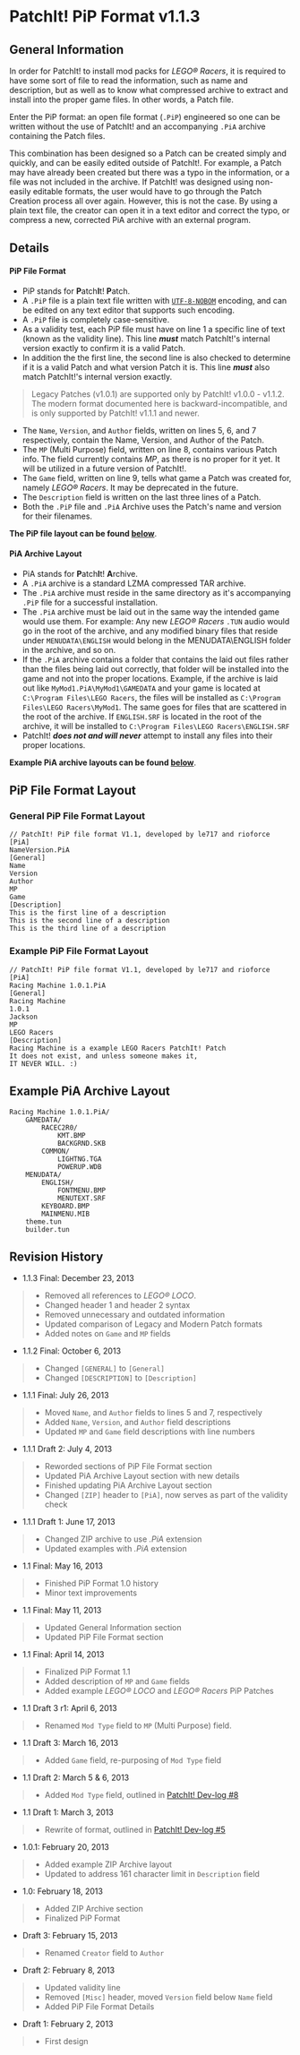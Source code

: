 # PatchIt! PiP Format v1.1.3 #

## General Information ##
In order for PatchIt! to install mod packs for _LEGO&reg; Racers_, it is required to have some sort of file to read the
information, such as name and description, but as well as to know what compressed archive to extract and install into the proper game files.
In other words, a Patch file.

Enter the PiP format: an open file format (`.PiP`) engineered so one can be written without the use of PatchIt! and an accompanying `.PiA` archive containing the
Patch files.

This combination has been designed so a Patch can be created simply and quickly, and can be easily edited outside of PatchIt!.
For example, a Patch may have already been created but there was a typo in the information, or a file was not included in the archive.
If PatchIt! was designed using non-easily editable formats, the user would have to go through the Patch Creation process all over again.
However, this is not the case. By using a plain text file, the creator can open it in a text editor and correct the typo,
or compress a new, corrected PiA archive with an external program.

## Details ##

#### PiP File Format ####
* PiP stands for <strong>P</strong>atch<strong>I</strong>t! <strong>P</strong>atch.
* A `.PiP` file is a plain text file written with [`UTF-8-NOBOM`](http://en.wikipedia.org/wiki/UTF-8#Byte_order_mark) encoding, and can be edited on any text
editor that supports such encoding.
* A `.PiP` file is completely case-sensitive.
* As a validity test, each PiP file must have on line 1 a specific line of text (known as the validity line).
This line _**must**_ match PatchIt!'s internal version exactly to confirm it is a valid Patch.
* In addition the the first line, the second line is also checked to determine if it is a valid Patch and what version Patch it is.
This line _**must**_ also match PatchIt!'s internal version exactly.

> Legacy Patches (v1.0.1) are supported only by PatchIt! v1.0.0 - v1.1.2. The modern format documented here is backward-incompatible, and is only supported by PatchIt! v1.1.1 and newer.

* The `Name`, `Version`, and `Author` fields, written on lines 5, 6, and 7 respectively, contain the Name, Version, and Author of the Patch.
* The `MP` (Multi Purpose) field, written on line 8, contains various Patch info. The field currently contains _MP_, as there is no proper for it yet. It will be utilized in a future version of PatchIt!.
* The `Game` field, written on line 9, tells what game a Patch was created for, namely _LEGO&reg; Racers_. It may be deprecated in the future.
* The `Description` field is written on the last three lines of a Patch.
* Both the `.PiP` file and `.PiA` Archive uses the Patch's name and version for their filenames.

**The PiP file layout can be found [below](#pip-file-format-layout)**.

#### PiA Archive Layout ####
* PiA stands for <strong>P</strong>atch<strong>I</strong>t! <strong>A</strong>rchive.
* A `.PiA` archive is a standard LZMA compressed TAR archive.
* The `.PiA` archive must reside in the same directory as it's accompanying `.PiP` file for a successful installation.
* The `.PiA` archive must be laid out in the same way the intended game would use them. For example:
Any new _LEGO® Racers_ `.TUN` audio would go in the root of the archive, and any modified binary files that reside under `MENUDATA\ENGLISH` would belong in the
MENUDATA\ENGLISH folder in the archive, and so on.
* If the `.PiA` archive contains a folder that contains the laid out files rather than the files being laid out correctly, that folder will be installed into
the game and not into the proper locations. Example, if the archive is laid out like `MyMod1.PiA\MyMod1\GAMEDATA` and your game is located at
`C:\Program Files\LEGO Racers`, the files will be installed as `C:\Program Files\LEGO Racers\MyMod1`.
The same goes for files that are scattered in the root of the archive. If `ENGLISH.SRF` is located in the root of the archive, it will be installed to
`C:\Program Files\LEGO Racers\ENGLISH.SRF`
* PatchIt!  _**does not and will never**_ attempt to install any files into their proper locations.

**Example PiA archive layouts can be found [below](#example-pia-archive-layout)**.

## PiP File Format Layout ##

### General PiP File Format Layout ###

```
// PatchIt! PiP file format V1.1, developed by le717 and rioforce
[PiA]
NameVersion.PiA
[General]
Name
Version
Author
MP
Game
[Description]
This is the first line of a description
This is the second line of a description
This is the third line of a description
```

### Example PiP File Format Layout ###

```
// PatchIt! PiP file format V1.1, developed by le717 and rioforce
[PiA]
Racing Machine 1.0.1.PiA
[General]
Racing Machine
1.0.1
Jackson
MP
LEGO Racers
[Description]
Racing Machine is a example LEGO Racers PatchIt! Patch
It does not exist, and unless someone makes it,
IT NEVER WILL. :)
```

## Example PiA Archive Layout ##

```
Racing Machine 1.0.1.PiA/
    GAMEDATA/
        RACEC2R0/
            KMT.BMP
            BACKGRND.SKB
        COMMON/
            LIGHTNG.TGA
            POWERUP.WDB
    MENUDATA/
        ENGLISH/
            FONTMENU.BMP
            MENUTEXT.SRF
        KEYBOARD.BMP
        MAINMENU.MIB
    theme.tun
    builder.tun
```

## Revision History ##
* 1.1.3 Final: December 23, 2013

> * Removed all references to _LEGO® LOCO_.
> * Changed header 1 and  header 2 syntax
> * Removed unnecessary and outdated information
> * Updated comparison of Legacy and Modern Patch formats
> * Added notes on `Game` and `MP` fields

* 1.1.2 Final: October 6, 2013

> * Changed `[GENERAL]` to `[General]`
> * Changed `[DESCRIPTION]` to `[Description]`

* 1.1.1 Final: July 26, 2013

> * Moved `Name`, and `Author` fields to lines 5 and 7, respectively
> * Added `Name`, `Version`, and `Author` field descriptions
> * Updated `MP` and `Game` field descriptions with line numbers

* 1.1.1 Draft 2: July 4, 2013

> * Reworded sections of PiP File Format section
> * Updated PiA Archive Layout section with new details
> * Finished updating PiA Archive Layout section
> * Changed `[ZIP]` header to `[PiA]`, now serves as part of the validity check

* 1.1.1 Draft 1: June 17, 2013

> * Changed ZIP archive to use _.PiA_ extension
> * Updated examples with _.PiA_ extension

* 1.1 Final: May 16, 2013

> * Finished PiP Format 1.0 history
> * Minor text improvements

* 1.1 Final: May 11, 2013

> * Updated General Information section
> * Updated PiP File Format section

* 1.1 Final: April 14, 2013

> * Finalized PiP Format 1.1
> * Added description of `MP` and `Game` fields
> * Added example _LEGO® LOCO_ and _LEGO® Racers_ PiP Patches

* 1.1 Draft 3 r1: April 6, 2013

> * Renamed `Mod Type` field to `MP` (Multi Purpose) field.

* 1.1 Draft 3: March 16, 2013

> * Added `Game` field, re-purposing of `Mod Type` field

* 1.1 Draft 2: March 5 & 6, 2013

> * Added `Mod Type` field, outlined in [PatchIt! Dev-log #8](http://wp.me/p1V5ge-JN)

* 1.1 Draft 1: March 3, 2013

> * Rewrite of format, outlined in [PatchIt! Dev-log #5](http://wp.me/p1V5ge-yl)

* 1.0.1: February 20, 2013

> * Added example ZIP Archive layout
> * Updated to address 161 character limit in `Description` field

* 1.0: February 18, 2013

> * Added ZIP Archive section
> * Finalized PiP Format

* Draft 3: February 15, 2013

> * Renamed `Creator` field to `Author`

* Draft 2: February 8, 2013

> * Updated validity line
> * Removed `[Misc]` header, moved `Version` field below `Name` field
> * Added PiP File Format Details

* Draft 1: February 2, 2013

> * First design
